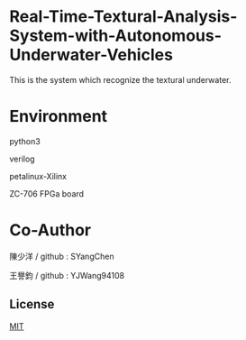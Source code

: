 # Real-Time-Textural-Analysis-System-with-Autonomous-Underwater-Vehicles
This is the system which recognize the textural underwater.

# Environment
python3

verilog

petalinux-Xilinx

ZC-706 FPGa board

# Co-Author
陳少洋 / github : SYangChen

王譽鈞 / github : YJWang94108

## License
[MIT](https://choosealicense.com/licenses/mit/)
